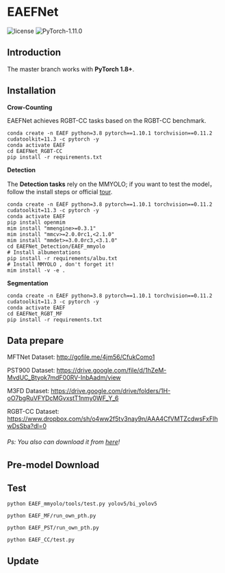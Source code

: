 # EAEFNet

![license](https://img.shields.io/badge/license-MIT-green) ![PyTorch-1.11.0](https://img.shields.io/badge/PyTorch-1.11.0-blue)


## Introduction

The master branch works with **PyTorch 1.8+**.

## Installation

**Crow-Counting**

EAEFNet achieves RGBT-CC tasks based on the  RGBT-CC benchmark.

```shell
conda create -n EAEF python=3.8 pytorch==1.10.1 torchvision==0.11.2 cudatoolkit=11.3 -c pytorch -y
conda activate EAEF
cd EAEFNet_RGBT-CC
pip install -r requirements.txt
```

**Detection**

The **Detection tasks** rely on the MMYOLO; if you want to test the model， follow the install steps or official [tour]().

```shell
conda create -n EAEF python=3.8 pytorch==1.10.1 torchvision==0.11.2 cudatoolkit=11.3 -c pytorch -y
conda activate EAEF
pip install openmim
mim install "mmengine>=0.3.1"
mim install "mmcv>=2.0.0rc1,<2.1.0"
mim install "mmdet>=3.0.0rc3,<3.1.0"
cd EAEFNet_Detection/EAEF_mmyolo
# Install albumentations
pip install -r requirements/albu.txt
# Install MMYOLO , don't forget it!
mim install -v -e .
```

**Segmentation**

```shell
conda create -n EAEF python=3.8 pytorch==1.10.1 torchvision==0.11.2 cudatoolkit=11.3 -c pytorch -y
conda activate EAEF
cd EAEFNet_RGBT_MF
pip install -r requirements.txt
```

## Data prepare

MFTNet Dataset: http://gofile.me/4jm56/CfukComo1

PST900 Dataset: https://drive.google.com/file/d/1hZeM-MvdUC_Btyok7mdF00RV-InbAadm/view

M3FD Dataset: https://drive.google.com/drive/folders/1H-oO7bgRuVFYDcMGvxstT1nmy0WF_Y_6

RGBT-CC Dataset: https://www.dropbox.com/sh/o4ww2f5tv3nay9n/AAA4CfVMTZcdwsFxFlhwDsSba?dl=0

###### Ps: You also can download it from [here](https://drive.google.com/drive/folders/1fqNwaumH0BrcAIvS0ebAjS35LX31Yw4S?usp=share_link)!

## Pre-model Download 

[MFNet]: https://drive.google.com/drive/folders/12ONwVaaO35VbW7rZ83P-pSVWp_bFiPhv?usp=share_link
[PST900]: https://drive.google.com/drive/folders/1Czm7vtmaW6fTCk4fBAfO2OAWoHrJry9Z?usp=share_link
[M3FD]: https://drive.google.com/drive/folders/1JcvZUmTUB936H9JoYjYrM9H-jHKnjNzc?usp=share_link
[RGBT-CC]: https://drive.google.com/drive/folders/1eb0GwISb0AUULrDpUo8jBZC5Oh4zShgD?usp=share_link


## Test

```
python EAEF_mmyolo/tools/test.py yolov5/bi_yolov5 
```

```
python EAEF_MF/run_own_pth.py
```

```
python EAEF_PST/run_own_pth.py
```

```
python EAEF_CC/test.py
```

## Update
